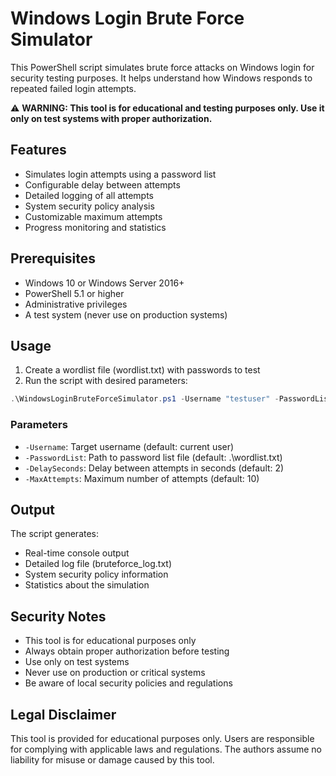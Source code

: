 # Windows Login Brute Force Simulator

This PowerShell script simulates brute force attacks on Windows login for security testing purposes. It helps understand how Windows responds to repeated failed login attempts.

⚠️ **WARNING: This tool is for educational and testing purposes only. Use it only on test systems with proper authorization.**

## Features

- Simulates login attempts using a password list
- Configurable delay between attempts
- Detailed logging of all attempts
- System security policy analysis
- Customizable maximum attempts
- Progress monitoring and statistics

## Prerequisites

- Windows 10 or Windows Server 2016+
- PowerShell 5.1 or higher
- Administrative privileges
- A test system (never use on production systems)

## Usage

1. Create a wordlist file (wordlist.txt) with passwords to test
2. Run the script with desired parameters:

```powershell
.\WindowsLoginBruteForceSimulator.ps1 -Username "testuser" -PasswordList ".\wordlist.txt" -DelaySeconds 2 -MaxAttempts 10
```

### Parameters

- `-Username`: Target username (default: current user)
- `-PasswordList`: Path to password list file (default: .\wordlist.txt)
- `-DelaySeconds`: Delay between attempts in seconds (default: 2)
- `-MaxAttempts`: Maximum number of attempts (default: 10)

## Output

The script generates:
- Real-time console output
- Detailed log file (bruteforce_log.txt)
- System security policy information
- Statistics about the simulation

## Security Notes

- This tool is for educational purposes only
- Always obtain proper authorization before testing
- Use only on test systems
- Never use on production or critical systems
- Be aware of local security policies and regulations

## Legal Disclaimer

This tool is provided for educational purposes only. Users are responsible for complying with applicable laws and regulations. The authors assume no liability for misuse or damage caused by this tool.
